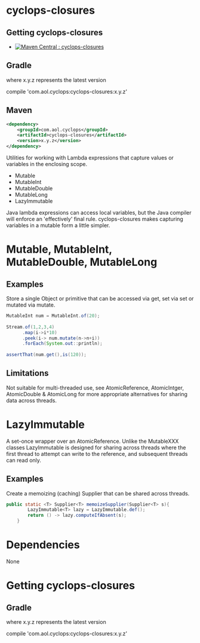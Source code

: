 # cyclops-closures


## Getting cyclops-closures

* [![Maven Central : cyclops-closures](https://maven-badges.herokuapp.com/maven-central/com.aol.cyclops/cyclops-closures/badge.svg)](https://maven-badges.herokuapp.com/maven-central/com.aol.cyclops/cyclops-closures)


## Gradle

where x.y.z represents the latest version

compile 'com.aol.cyclops:cyclops-closures:x.y.z'

## Maven

```xml
<dependency>
    <groupId>com.aol.cyclops</groupId>
    <artifactId>cyclops-closures</artifactId>
    <version>x.y.z</version>
</dependency>
```

Utilities for working with Lambda expressions that capture values or variables in the enclosing scope.

* Mutable
* MutableInt
* MutableDouble
* MutableLong
* LazyImmutable


Java lambda expressions can access local variables, but the Java compiler will enforce an 'effectively' final rule. cyclops-closures makes capturing variables in a mutable form a little simpler.

# Mutable, MutableInt, MutableDouble, MutableLong

## Examples

Store a single Object or primitive that can be accessed via get, set via set or mutated via mutate.

```java
MutableInt num = MutableInt.of(20);
		    
Stream.of(1,2,3,4)
      .map(i->i*10)
      .peek(i-> num.mutate(n->n+i))
      .forEach(System.out::println);
		    
assertThat(num.get(),is(120));
```



## Limitations

Not suitable for multi-threaded use, see AtomicReference, AtomicIntger, AtomicDouble & AtomicLong for more appropriate alternatives for sharing data across threads.

# LazyImmutable

A set-once wrapper over an AtomicReference. Unlike the MutableXXX classes LazyImmutable is designed for sharing across threads where the first thread to attempt can write to the reference, and subsequent threads can read only.

## Examples

Create a memoizing (caching) Supplier that can be shared across threads.

```java
public static <T> Supplier<T> memoizeSupplier(Supplier<T> s){
		LazyImmutable<T> lazy = LazyImmutable.def();
		return () -> lazy.computeIfAbsent(s);
	}
```

# Dependencies

None

# Getting cyclops-closures

## Gradle

where x.y.z represents the latest version

compile 'com.aol.cyclops:cyclops-closures:x.y.z'